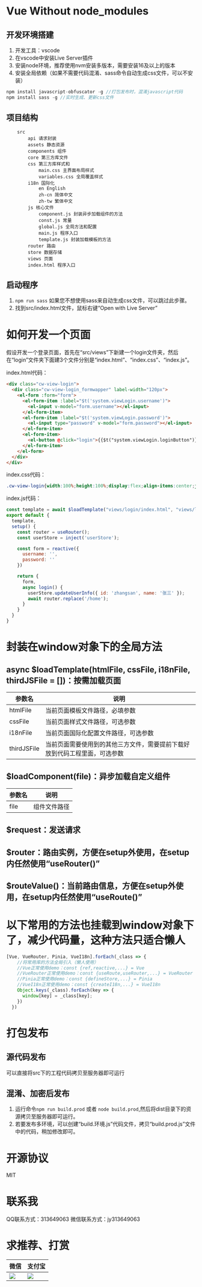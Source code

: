 # Vue Without node_modules

## 开发环境搭建
1. 开发工具：vscode
2. 在vscode中安装Live Server插件
3. 安装node环境，推荐使用nvm安装多版本，需要安装16及以上的版本
4. 安装全局依赖（如果不需要代码混淆、sass命令自动生成css文件，可以不安装）
```javascript
npm install javascript-obfuscator -g //打包发布时，混淆javascript代码
npm install sass -g //实时生成、更新css文件
```

## 项目结构
    	src
    		api 请求封装
    		assets 静态资源
    		components 组件
    		core 第三方库文件
    		css 第三方库样式和
    			main.css 主界面布局样式
    			variables.css 全局覆盖样式
    		i18n 国际化
    			en English
    			zh-cn 简体中文
    			zh-tw 繁体中文
    		js 核心文件
    			component.js 封装异步加载组件的方法
    			const.js 常量
    			global.js 全局方法和配置
    			main.js 程序入口
    			template.js 封装加载模板的方法
    		router 路由
    		store 数据存储
    		views 页面
    		index.html 程序入口

## 启动程序
1. `npm run sass` 如果您不想使用sass来自动生成css文件，可以跳过此步骤。
2. 找到src/index.html文件，鼠标右键“Open with Live Server”

# 如何开发一个页面
假设开发一个登录页面，首先在“src/views”下新建一个login文件夹，然后在“login”文件夹下面建3个文件分别是“index.html”、“index.css”、“index.js”。

index.html代码：
```html
<div class="cw-view-login">
  <div class="cw-view-login_formwapper" label-width="120px">
    <el-form :form="form">
      <el-form-item :label="$t('system.viewLogin.username')">
        <el-input v-model="form.username"></el-input>
      </el-form-item>
      <el-form-item :label="$t('system.viewLogin.password')">
        <el-input type="password" v-model="form.password"></el-input>
      </el-form-item>
      <el-form-item>
        <el-button @click="login">{{$t("system.viewLogin.loginButton")}}</el-button>
      </el-form-item>
    </el-form>
  </div>
</div>
```

index.css代码：
```css
.cw-view-login{width:100%;height:100%;display:flex;align-items:center;justify-content:center}.cw-view-login_formwapper{background-color:#fff;border-radius:8px;box-shadow:var(--el-box-shadow);padding:20px 50px}

```

index.js代码：
```javascript
const template = await $loadTemplate("views/login/index.html", "views/login/index.css", "viewLogin", ["core/echarts.5.4.2.min.js"]);
export default {
  template,
  setup() {
    const router = useRouter();
    const userStore = inject('userStore');

    const form = reactive({
      username: '',
      password: ''
    })

    return {
      form,
      async login() {
        userStore.updateUserInfo({ id: 'zhangsan', name: '张三' });
        await router.replace('/home');
      }
    }
  }
}
```
# 封装在window对象下的全局方法
## async $loadTemplate(htmlFile, cssFile, i18nFile, thirdJSFile = [])：按需加载页面
|  参数名 | 说明  |
| ------------ | ------------ |
|  htmlFile |  当前页面模板文件路径，必填参数 |
|  cssFile |  当前页面样式文件路径，可选参数 |
|  i18nFile |  当前页面国际化配置文件路径，可选参数 |
|  thirdJSFile |  当前页面需要使用到的其他三方文件，需要提前下载好放到代码工程里面，可选参数 |
## $loadComponent(file)：异步加载自定义组件
|  参数名 | 说明  |
| ------------ | ------------ |
| file | 组件文件路径 |
## $request：发送请求
## $router：路由实例，方便在setup外使用，在setup内任然使用“useRouter()”
## $routeValue()：当前路由信息，方便在setup外使用，在setup内任然使用“useRoute()”
# 以下常用的方法也挂载到window对象下了，减少代码量，这种方法只适合懒人
```javascript
[Vue, VueRouter, Pinia, VueI18n].forEach(_class => {
    //将常用库的方法全局引入（懒人使用）
    //Vue正常使用demo：const {ref,reactive,...} = Vue
    //VueRouter正常使用demo：const {useRoute,useRouter,...} = VueRouter
    //Pinia正常使用demo：const {defineStore,...} = Pinia
    //VueI18n正常使用demo：const {createI18n,...} = VueI18n
    Object.keys(_class).forEach(key => {
      window[key] = _class[key];
    })
  })
```
# 打包发布
## 源代码发布
可以直接将src下的工程代码拷贝至服务器即可运行
## 混淆、加密后发布
1. 运行命令`npm run build.prod` 或者 `node build.prod`,然后将dist目录下的资源拷贝至服务器即可运行。
2. 若要发布多环境，可以创建“build.环境.js”代码文件，拷贝“build.prod.js”文件中的代码，稍加修改即可。

# 开源协议
MIT

# 联系我
QQ联系方式：313649063
微信联系方式：jy313649063

# 求推荐、打赏

|  微信 |  支付宝 |
| ------------ | ------------ |
| ![](http://system.es-it.cn/websolution/h5/wx.png)  |  ![](http://system.es-it.cn/websolution/h5/zfb.png) |

